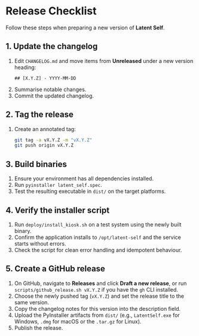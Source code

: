 # Release Checklist

Follow these steps when preparing a new version of **Latent Self**.

## 1. Update the changelog
1. Edit `CHANGELOG.md` and move items from **Unreleased** under a new version heading:
   ```
   ## [X.Y.Z] - YYYY-MM-DD
   ```
2. Summarise notable changes.
3. Commit the updated changelog.

## 2. Tag the release
1. Create an annotated tag:
   ```bash
   git tag -a vX.Y.Z -m "vX.Y.Z"
   git push origin vX.Y.Z
   ```

## 3. Build binaries
1. Ensure your environment has all dependencies installed.
2. Run `pyinstaller latent_self.spec`.
3. Test the resulting executable in `dist/` on the target platforms.

## 4. Verify the installer script
1. Run `deploy/install_kiosk.sh` on a test system using the newly built binary.
2. Confirm the application installs to `/opt/latent-self` and the service starts without errors.
3. Check the script for clean error handling and idempotent behaviour.

## 5. Create a GitHub release
1. On GitHub, navigate to **Releases** and click **Draft a new release**, or run `scripts/github_release.sh vX.Y.Z` if you have the `gh` CLI installed.
2. Choose the newly pushed tag (`vX.Y.Z`) and set the release title to the same version.
3. Copy the changelog notes for this version into the description field.
4. Upload the PyInstaller artifacts from `dist/` (e.g., `LatentSelf.exe` for Windows, `.dmg` for macOS or the `.tar.gz` for Linux).
5. Publish the release.

